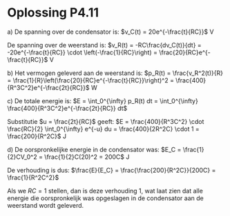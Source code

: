 # Oplossing P4.11

a) De spanning over de condensator is:
$v_C(t) = 20e^{-\frac{t}{RC}}$ V

De spanning over de weerstand is:
$v_R(t) = -RC\frac{dv_C(t)}{dt} = -20e^{-\frac{t}{RC}} \cdot \left(-\frac{1}{RC}\right) = \frac{20}{RC}e^{-\frac{t}{RC}}$ V

b) Het vermogen geleverd aan de weerstand is:
$p_R(t) = \frac{v_R^2(t)}{R} = \frac{1}{R}\left(\frac{20}{RC}e^{-\frac{t}{RC}}\right)^2 = \frac{400}{R^3C^2}e^{-\frac{2t}{RC}}$ W

c) De totale energie is:
$E = \int_0^{\infty} p_R(t) dt = \int_0^{\infty} \frac{400}{R^3C^2}e^{-\frac{2t}{RC}} dt$

Substitutie $u = \frac{2t}{RC}$ geeft:
$E = \frac{400}{R^3C^2} \cdot \frac{RC}{2} \int_0^{\infty} e^{-u} du = \frac{400}{2R^2C} \cdot 1 = \frac{200}{R^2C}$ J

d) De oorspronkelijke energie in de condensator was:
$E_C = \frac{1}{2}CV_0^2 = \frac{1}{2}C(20)^2 = 200C$ J

De verhouding is dus:
$\frac{E}{E_C} = \frac{\frac{200}{R^2C}}{200C} = \frac{1}{R^2C^2}$

Als we $RC = 1$ stellen, dan is deze verhouding 1, wat laat zien dat alle energie die oorspronkelijk was opgeslagen in de condensator aan de weerstand wordt geleverd.
